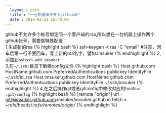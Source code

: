 ```yaml
---
  layout : post
  title : "一台机器操作多个github源"
  date : 2016-02-21 16:40:00
---
```

github不允许多个帐号绑定同一个客户端的rsa,所以想在一台机器上操作两个github帐号，需要做特殊配置：  
1,生成新的rsa
{% highlight bash %}
ssh-keygen -t ras -C "email"
#注意，回车后第一行不要回车，写上新的rsa名字，譬如:imsuker
{% endhighlight %}
2,添加到ssh`ssh-add imsuker`  
3,在`~/.ssh/`目录下新建config文件
{% highlight bash %}
 Host github.com
  HostName github.com
  PreferredAuthentications publickey
  IdentityFile ~/.ssh/id_rsa
Host imsuker.github.com
  HostName github.com
  PreferredAuthentications publickey
  IdentityFile ~/.ssh/imsuker
{% endhighlight %}
4,在之后操作git或者gitconfig中修改对应的hosts`vi .git/config`
{% highlight bash %}
[remote "origin"]
  url = git@imsuker.github.com:imsuker/imsuker.github.io
  fetch = +refs/heads/*:refs/remotes/origin/*
{% endhighlight %}
